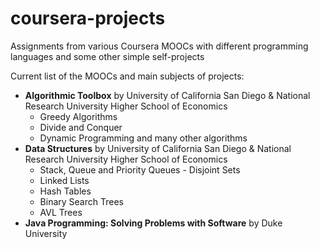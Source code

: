 # coursera-projects

Assignments from various Coursera MOOCs with different programming languages and some other simple self-projects

Current list of the MOOCs and main subjects of projects:

- **Algorithmic Toolbox** by University of California San Diego & National Research University Higher School of Economics
  - Greedy Algorithms
  - Divide and Conquer
  - Dynamic Programming and many other algorithms
- **Data Structures** by University of California San Diego & National Research University Higher School of Economics
  - Stack, Queue and Priority Queues - Disjoint Sets
  - Linked Lists
  - Hash Tables
  - Binary Search Trees
  - AVL Trees
- **Java Programming: Solving Problems with Software** by Duke University


